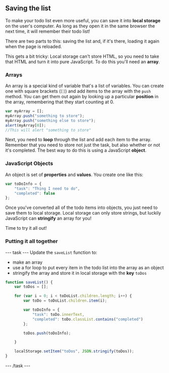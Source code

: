 ## Saving the list
To make your todo list even more useful, you can save it into **local storage** on the user's computer. As long as they open it in the same browser the next time, it will remember their todo list!

There are two parts to this: saving the list and, if it's there, loading it again when the page is reloaded.

This gets a bit tricky: Local storage can't store HTML, so you need to take that HTML and turn it into pure JavaScript. To do this you'll need an **array**.

### Arrays
An array is a special kind of variable that's a list of variables. You can create one with square brackets (`[]`) and add items to the array with the `push` method. You can get them out again by looking up a particular **position** in the array, remembering that they start counting at 0.

```JavaScript
var myArray = [];
myArray.push("something to store");
myArray.push("something else to store");
alert(myArray[0]);
//This will alert "something to store"
```

Next, you need to **loop** through the list and add each item to the array. Remember that you need to store not just the task, but also whether or not it's completed. The best way to do this is using a JavaScript **object**. 

### JavaScript Objects
An object is set of **properties** and **values**. You create one like this:

```JavaScript
var toDoInfo = {
    "task": "Thing I need to do",
    "completed": false
};
```

Once you've converted all of the todo items into objects, you just need to save them to local storage. Local storage can only store strings, but luckily JavaScript can **stringify** an array for you!

Time to try it all out!

### Putting it all together
--- task ---
Update the `saveList` function to:
  - make an array
  - use a for loop to put every item in the todo list into the array as an object 
  - stringify the array and store it in local storage with the **key** `toDos`

```JavaScript
function saveList() {
    var toDos = [];

    for (var i = 0; i < toDoList.children.length; i++) {
        var toDo = toDoList.children.item(i);

        var toDoInfo = {
            "task": toDo.innerText,
            "completed": toDo.classList.contains("completed")
        };

        toDos.push(toDoInfo);

    }

    localStorage.setItem("toDos", JSON.stringify(toDos));
}
```
--- /task ---